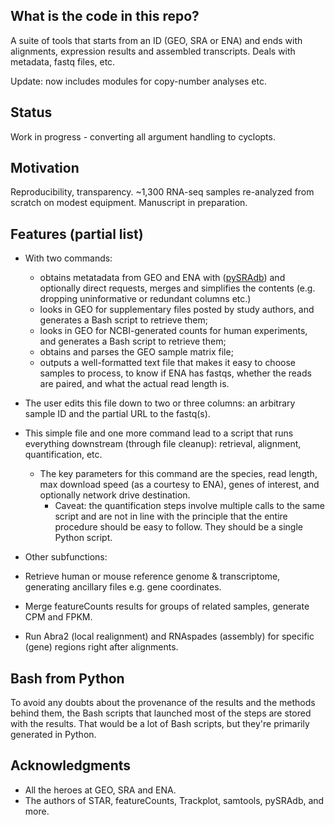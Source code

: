 ## What is the code in this repo?

A suite of tools that starts from an ID (GEO, SRA or ENA) and ends with alignments, expression results and assembled transcripts. Deals with metadata, fastq files, etc.

Update: now includes modules for copy-number analyses etc.

## Status

Work in progress - converting all argument handling to cyclopts.

## Motivation

Reproducibility, transparency. ~1,300 RNA-seq samples re-analyzed from scratch on modest equipment. Manuscript in preparation.

## Features (partial list)

- With two commands:
  - obtains metatadata from GEO and ENA with ([pySRAdb](https://github.com/saketkc/pysradb)) and optionally direct requests, merges and simplifies the contents (e.g. dropping uninformative or redundant columns etc.)
  - looks in GEO for supplementary files posted by study authors, and generates a Bash script to retrieve them;
  - looks in GEO for NCBI-generated counts for human experiments, and generates a Bash script to retrieve them;
  - obtains and parses the GEO sample matrix file;
  - outputs a well-formatted text file that makes it easy to choose samples to process, to know if ENA has fastqs, whether the reads are paired, and what the actual read length is.

- The user edits this file down to two or three columns: an arbitrary sample ID and the partial URL to the fastq(s).

- This simple file and one more command lead to a script that runs everything downstream (through file cleanup): retrieval, alignment, quantification, etc.
    - The key parameters for this command are the species, read length, max download speed (as a courtesy to ENA), genes of interest, and optionally network drive destination.
      - Caveat: the quantification steps involve multiple calls to the same script and are not in line with the principle that the entire procedure should be easy to follow. They should be a single Python script.

- Other subfunctions:

- Retrieve human or mouse reference genome & transcriptome, generating ancillary files e.g. gene coordinates.
- Merge featureCounts results for  groups of related samples, generate CPM and FPKM.
- Run Abra2 (local realignment) and RNAspades (assembly) for specific (gene) regions right after alignments.


## Bash from Python

To avoid any doubts about the provenance of the results and the methods behind them, the Bash scripts that launched most of the steps are stored with the results. That would be a lot of Bash scripts, but they're primarily generated in Python.

## Acknowledgments

- All the heroes at GEO, SRA and ENA.
- The authors of STAR, featureCounts, Trackplot, samtools, pySRAdb, and more.